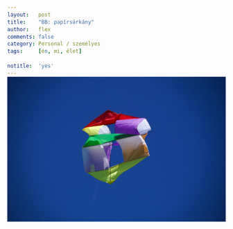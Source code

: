 ```yaml
---
layout:   post
title:    "BB: papírsárkány"
author:   flex
comments: false
category: Personal / személyes
tags:     [én, mi, élet]

notitle:  'yes'
---
```


<div class="overridemaxwidthboth" style="margin-top: -14px;"><img class="shadow fade" id="fadeimg1" onload="document.getElementById('fadeimg1').style.opacity='1'" style="" src="photos/balatonboglar_AnnaErik/papirsarkany.jpg"></div>

<!-- <div class="shadow" style="position: absolute; left: 0px; top: 0px; width: 100%; z-index: -1; background-image: url(photos/balatonboglar_AnnaErik/papirsarkany.jpg); height: 100%; background-position: center; background-repeat: no-repeat; background-size: cover;"></div> -->